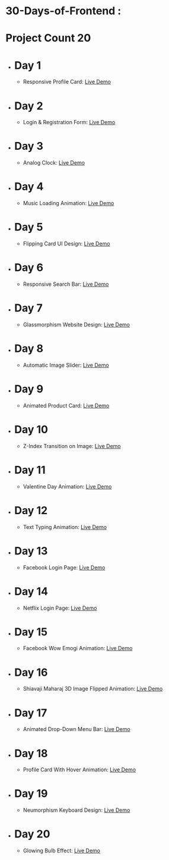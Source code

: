 # 30-Days-of-Frontend :
# Project Count 20

* # Day 1
  * Responsive Profile Card: 
    <a href="https://codepen.io/kTejss/pen/RwddZBd" target="_blank">Live Demo</a>

* # Day 2
  * Login & Registration Form:
     <a href="https://codepen.io/kTejss/pen/vYPPJzb" target="_blank">Live Demo</a>

* # Day 3
  * Analog Clock: 
     <a href="https://codepen.io/kTejss/pen/gOEExZV" target="_blank">Live Demo</a>
    
* # Day 4
  * Music Loading Animation: 
     <a href="https://codepen.io/kTejss/pen/zYbbdep" target="_blank">Live Demo</a>

* # Day 5
  * Flipping Card UI Design: 
     <a href="https://codepen.io/kTejss/pen/XWGGaGV" target="_blank">Live Demo</a> 
 
* # Day 6
  * Responsive Search Bar:
    <a href="https://codepen.io/kTejss/pen/PoLLabP" target="_blank">Live Demo</a>

* # Day 7
  * Glassmorphism Website Design:
   <a href="https://codepen.io/kTejss/pen/poYYKRW" target="_blank">Live Demo</a>

* # Day 8
  * Automatic Image Slider:
    <a href="https://codepen.io/kTejss/pen/YzggvaP" target="_blank">Live Demo</a>

* # Day 9
  * Animated Product Card:
    <a href="https://codepen.io/kTejss/pen/oNVVydK" target="_blank">Live Demo</a>

* # Day 10
  * Z-Index Transition on Image:
    <a href="https://codepen.io/kTejss/pen/GReeBKr" target="_blank">Live Demo</a>
 
* # Day 11
  * Valentine Day Animation:
     <a href="https://codepen.io/kTejss/pen/MWxxByZ" target="_blank">Live Demo</a>

* # Day 12
  * Text Typing Animation:
     <a href="https://codepen.io/kTejss/pen/qBvvyaO" target="_blank">Live Demo</a>

* # Day 13
  * Facebook Login Page: 
       <a href="https://codepen.io/kTejss/pen/oNVVeEy" target="_blank">Live Demo</a>

* # Day 14
  * Netflix Login Page:
     <a href="https://codepen.io/kTejss/pen/poYYZWG" target="_blank">Live Demo</a>

* # Day 15
  * Facebook Wow Emogi Animation:
     <a href="https://codepen.io/kTejss/pen/WNmmKXa" target="_blank">Live Demo</a>

* # Day 16
   * Shiavaji Maharaj 3D Image Flipped Animation:
     <a href="https://codepen.io/kTejss/pen/jOJJpgj" target="_blank">Live Demo</a>

* # Day 17
   * Animated Drop-Down Menu Bar:
     <a href="https://codepen.io/kTejss/pen/BabEJjq" target="_blank">Live Demo</a>

* # Day 18
   * Profile Card With Hover Animation:
     <a href="https://codepen.io/kTejss/pen/eYXaNLV" target="_blank">Live Demo</a>

* # Day 19
   * Neumorphism Keyboard Design:
     <a href="https://codepen.io/kTejss/pen/qBvGYdZ" target="_blank">Live Demo</a>

* # Day 20
   * Glowing Bulb Effect:
     <a href="https://codepen.io/kTejss/pen/ExMBPJN" target="_blank">Live Demo</a>

     

